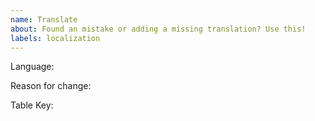 ```yaml
---
name: Translate
about: Found an mistake or adding a missing translation? Use this!
labels: localization
---
```


<!-- What language is this for? -->
Language:

Reason for change: 

<!--
https://github.com/mkargus/PartToTerrain/blob/master/src/localizationTable.csv 
Using localizationTable.csv, What is the key you are editing? (EX: Settings.CheckUpdates) 
-->
Table Key:

<!-- Write below to what it should say. -->
